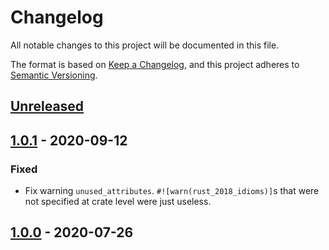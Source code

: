 # Changelog

All notable changes to this project will be documented in this file.

The format is based on [Keep a Changelog](https://keepachangelog.com/en/1.0.0/),
and this project adheres to [Semantic Versioning](https://semver.org/spec/v2.0.0.html).

## [Unreleased]

## [1.0.1] - 2020-09-12

### Fixed

- Fix warning `unused_attributes`. `#![warn(rust_2018_idioms)]`s that were not
  specified at crate level were just useless.

## [1.0.0] - 2020-07-26

[Unreleased]: https://github.com/dkim/i8080/compare/1.0.1...HEAD
[1.0.1]: https://github.com/dkim/i8080/compare/1.0.0...1.0.1
[1.0.0]: https://github.com/dkim/i8080/releases/tag/1.0.0
